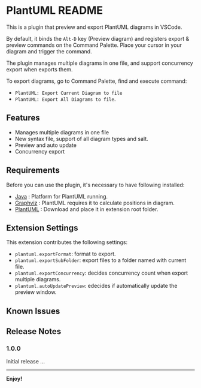 # PlantUML README

This is a plugin that preview and export PlantUML diagrams in VSCode.

By default, it binds the `Alt-D` key (Preview diagram) and registers export & preview commands on the Command Palette. Place your cursor in your diagram and trigger the command.

The plugin manages multiple diagrams in one file, and support concurrency export when exports them.

To export diagrams, go to Command Palette, find and execute command:
- `PlantUML: Export Current Diagram to file` 
- `PlantUML: Export All Diagrams to file`.

## Features

- Manages multiple diagrams in one file
- New syntax file, support of all diagram types and salt.
- Preview and auto update
- Concurrency export

## Requirements

Before you can use the plugin, it's necessary to have following installed:

* [Java][Java] : Platform for PlantUML running.
* [Graphviz][Graphviz] : PlantUML requires it to calculate positions in diagram.
* [PlantUML][Graphviz] : Download and place it in extension root folder.

[Java]: http://java.com/en/download/ "Download Java"
[Graphviz]: http://www.graphviz.org/Download..php "Download Graphviz"
[PlantUML]: http://plantuml.com/download "Download PlantUML"

## Extension Settings

This extension contributes the following settings:

- `plantuml.exportFormat`: format to export.
- `plantuml.exportSubFolder`: export files to a folder named with current file.
- `plantuml.exportConcurrency`: decides concurrency count when export multiple diagrams.
- `plantuml.autoUpdatePreview`: edecides if automatically update the preview window.


## Known Issues



## Release Notes

### 1.0.0

Initial release ...

-----------------------------------------------------------------------------------------------------------

**Enjoy!**